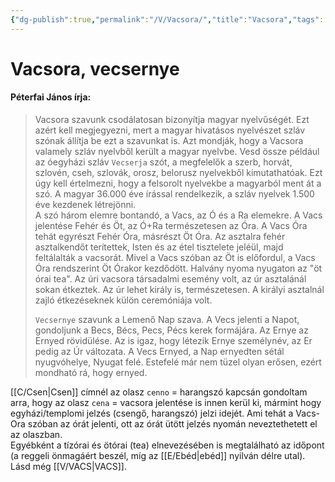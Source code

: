 ```yaml
---
{"dg-publish":true,"permalink":"/V/Vacsora/","title":"Vacsora","tags":["titleandheadingonedontmatch"],"created":"2024-03-04T16:35","updated":"2024-03-04T16:39"}
---
```



# Vacsora, vecsernye

#### Péterfai János írja:

> Vacsora szavunk csodálatosan bizonyítja magyar nyelvűségét. Ezt azért kell megjegyezni, mert a magyar hivatásos nyelvészet szláv szónak állítja be ezt a szavunkat is. Azt mondják, hogy a Vacsora valamely szláv nyelvből került a magyar nyelvbe. Vesd össze például az óegyházi szláv `Vecserja` szót, a megfelelők a szerb, horvát, szlovén, cseh, szlovák, orosz, belorusz nyelvekből kimutathatóak. Ezt úgy kell értelmezni, hogy a felsorolt nyelvekbe a magyarból ment át a szó. A magyar 36.000 éve írással rendelkezik, a szláv nyelvek 1.500 éve kezdenek létrejönni.  
> A szó három elemre bontandó, a Vacs, az Ó és a Ra elemekre. A Vacs jelentése Fehér és Öt, az Ó+Ra természetesen az Óra. A Vacs Óra tehát egyrészt Fehér Óra, másrészt Öt Óra. Az asztalra fehér asztalkendőt terítettek, Isten és az étel tisztelete jeléül, majd feltálalták a vacsorát. Mivel a Vacs szóban az Öt is előfordul, a Vacs Óra rendszerint Öt Órakor kezdődött. Halvány nyoma nyugaton az "öt órai tea". Az úri vacsora társadalmi esemény volt, az úr asztalánál sokan étkeztek. Az úr lehet király is, természetesen. A királyi asztalnál zajló étkezéseknek külön ceremóniája volt.  
> 
> `Vecsernye` szavunk a Lemenő Nap szava. A Vecs jelenti a Napot, gondoljunk a Becs, Bécs, Pecs, Pécs kerek formájára. Az Ernye az Ernyed rövidülése. Az is igaz, hogy létezik Ernye személynév, az Er pedig az Úr változata. A Vecs Ernyed, a Nap ernyedten sétál nyugvóhelye, Nyugat felé. Estefelé már nem tüzel olyan erősen, ezért mondható rá, hogy ernyed.  

[[C/Csen\|Csen]] címnél az olasz `cenno` = harangszó kapcsán gondoltam arra, hogy az olasz `cena` = vacsora jelentése is innen kerül ki, mármint hogy egyházi/templomi jelzés (csengő, harangszó) jelzi idejét. Ami tehát a Vacs-Ora szóban az órát jelenti, ott az órát ütött jelzés nyomán neveztethetett el az olaszban.  
Egyébként a tízórai és ötórai (tea) elnevezésében is megtalálható az időpont (a reggeli önmagáért beszél, míg az [[E/Ebéd\|ebéd]] nyilván délre utal).  
Lásd még [[V/VACS\|VACS]].  